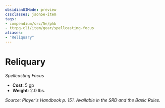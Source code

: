 ```yaml
---
obsidianUIMode: preview
cssclasses: json5e-item
tags:
- compendium/src/5e/phb
- ttrpg-cli/item/gear/spellcasting-focus
aliases: 
- "Reliquary"
---
```

# Reliquary
*Spellcasting Focus*  

- **Cost**: 5 gp
- **Weight**: 2.0 lbs.

*Source: Player's Handbook p. 151. Available in the SRD and the Basic Rules.*